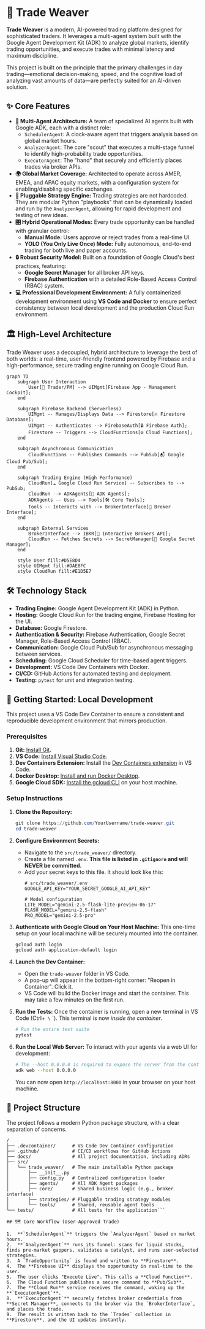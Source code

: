 # 🚀 Trade Weaver

**Trade Weaver** is a modern, AI-powered trading platform designed for sophisticated traders. It leverages a multi-agent system built with the Google Agent Development Kit (ADK) to analyze global markets, identify trading opportunities, and execute trades with minimal latency and maximum discipline.

This project is built on the principle that the primary challenges in day trading—emotional decision-making, speed, and the cognitive load of analyzing vast amounts of data—are perfectly suited for an AI-driven solution.

## ✨ Core Features

*   **🧠 Multi-Agent Architecture:** A team of specialized AI agents built with Google ADK, each with a distinct role:
    *   `SchedulerAgent`: A clock-aware agent that triggers analysis based on global market hours.
    *   `AnalyzerAgent`: The core "scout" that executes a multi-stage funnel to identify high-probability trade opportunities.
    *   `ExecutorAgent`: The "hand" that securely and efficiently places trades via broker APIs.
*   **🌍 Global Market Coverage:** Architected to operate across AMER, EMEA, and APAC equity markets, with a configuration system for enabling/disabling specific exchanges.
*   **🔧 Pluggable Strategy Engine:** Trading strategies are not hardcoded. They are modular Python "playbooks" that can be dynamically loaded and run by the `AnalyzerAgent`, allowing for rapid development and testing of new ideas.
*   **🎛️ Hybrid Operational Modes:** Every trade opportunity can be handled with granular control:
    *   **Manual Mode:** Users approve or reject trades from a real-time UI.
    *   **YOLO (You Only Live Once) Mode:** Fully autonomous, end-to-end trading for both live and paper accounts.
*   **🔒 Robust Security Model:** Built on a foundation of Google Cloud's best practices, featuring:
    *   **Google Secret Manager** for all broker API keys.
    *   **Firebase Authentication** with a detailed Role-Based Access Control (RBAC) system.
*   **💻 Professional Development Environment:** A fully containerized development environment using **VS Code and Docker** to ensure perfect consistency between local development and the production Cloud Run environment.

## 🏛️ High-Level Architecture

Trade Weaver uses a decoupled, hybrid architecture to leverage the best of both worlds: a real-time, user-friendly frontend powered by Firebase and a high-performance, secure trading engine running on Google Cloud Run.

```mermaid
graph TD
    subgraph User Interaction
        User[👤 Trader/PM] --> UIMgmt[Firebase App - Management Cockpit];
    end

    subgraph Firebase Backend (Serverless)
        UIMgmt -- Manages/Displays Data --> Firestore[🔥 Firestore Database];
        UIMgmt -- Authenticates --> FirebaseAuth[🔒 Firebase Auth];
        Firestore -- Triggers --> CloudFunctions[⚙️ Cloud Functions];
    end

    subgraph Asynchronous Communication
        CloudFunctions -- Publishes Commands --> PubSub[📬 Google Cloud Pub/Sub];
    end

    subgraph Trading Engine (High Performance)
        CloudRun[☁️ Google Cloud Run Service] -- Subscribes to --> PubSub;
        CloudRun --> ADKAgents[🤖 ADK Agents];
        ADKAgents -- Uses --> Tools[🛠️ Core Tools];
        Tools -- Interacts with --> BrokerInterface[🔌 Broker Interface];
    end
    
    subgraph External Services
        BrokerInterface --> IBKR[🏦 Interactive Brokers API];
        CloudRun -- Fetches Secrets --> SecretManager[🔑 Google Secret Manager];
    end

    style User fill:#D5E8D4
    style UIMgmt fill:#DAE8FC
    style CloudRun fill:#E1D5E7
```

## 🛠️ Technology Stack

*   **Trading Engine:** Google Agent Development Kit (ADK) in Python.
*   **Hosting:** Google Cloud Run for the trading engine, Firebase Hosting for the UI.
*   **Database:** Google Firestore.
*   **Authentication & Security:** Firebase Authentication, Google Secret Manager, Role-Based Access Control (RBAC).
*   **Communication:** Google Cloud Pub/Sub for asynchronous messaging between services.
*   **Scheduling:** Google Cloud Scheduler for time-based agent triggers.
*   **Development:** VS Code Dev Containers with Docker.
*   **CI/CD:** GitHub Actions for automated testing and deployment.
*   **Testing:** `pytest` for unit and integration testing.

## 🏁 Getting Started: Local Development

This project uses a VS Code Dev Container to ensure a consistent and reproducible development environment that mirrors production.

### Prerequisites

1.  **Git:** [Install Git](https://git-scm.com/downloads).
2.  **VS Code:** [Install Visual Studio Code](https://code.visualstudio.com/).
3.  **Dev Containers Extension:** Install the [Dev Containers extension](vscode:extension/ms-vscode-remote.remote-containers) in VS Code.
4.  **Docker Desktop:** [Install and run Docker Desktop](https://www.docker.com/products/docker-desktop/).
5.  **Google Cloud SDK:** [Install the gcloud CLI](https://cloud.google.com/sdk/gcloud/install) on your host machine.

### Setup Instructions

1.  **Clone the Repository:**
    ```powershell
    git clone https://github.com/YourUsername/trade-weaver.git
    cd trade-weaver
    ```

2.  **Configure Environment Secrets:**
    *   Navigate to the `src/trade_weaver/` directory.
    *   Create a file named `.env`. **This file is listed in `.gitignore` and will NEVER be committed.**
    *   Add your secret keys to this file. It should look like this:
        ```env
        # src/trade_weaver/.env
        GOOGLE_API_KEY="YOUR_SECRET_GOOGLE_AI_API_KEY"
        
        # Model configuration
        LITE_MODEL="gemini-2.5-flash-lite-preview-06-17"
        FLASH_MODEL="gemini-2.5-flash"
        PRO_MODEL="gemini-2.5-pro"
        ```

3.  **Authenticate with Google Cloud on Your Host Machine:**
    This one-time setup on your local machine will be securely mounted into the container.
    ```powershell
    gcloud auth login
    gcloud auth application-default login
    ```

4.  **Launch the Dev Container:**
    *   Open the `trade-weaver` folder in VS Code.
    *   A pop-up will appear in the bottom-right corner: "Reopen in Container". Click it.
    *   VS Code will build the Docker image and start the container. This may take a few minutes on the first run.

5.  **Run the Tests:**
    Once the container is running, open a new terminal in VS Code (Ctrl+` \` `). This terminal is now *inside the container*.
    ```bash
    # Run the entire test suite
    pytest
    ```

6.  **Run the Local Web Server:**
    To interact with your agents via a web UI for development:
    ```bash
    # The --host 0.0.0.0 is required to expose the server from the container
    adk web --host 0.0.0.0
    ```
    You can now open `http://localhost:8000` in your browser on your host machine.

## 📂 Project Structure

The project follows a modern Python package structure, with a clear separation of concerns.

```
/
├── .devcontainer/      # VS Code Dev Container configuration
├── .github/            # CI/CD workflows for GitHub Actions
├── docs/               # All project documentation, including ADRs
├── src/
│   └── trade_weaver/   # The main installable Python package
│       ├── __init__.py
│       ├── config.py   # Centralized configuration loader
│       ├── agents/     # All ADK Agent packages
│       ├── core/       # Shared business logic (e.g., broker interface)
│       ├── strategies/ # Pluggable trading strategy modules
│       └── tools/      # Shared, reusable agent tools
└── tests/              # All tests for the application```

## 🗺️ Core Workflow (User-Approved Trade)

1.  **`SchedulerAgent`** triggers the `AnalyzerAgent` based on market hours.
2.  **`AnalyzerAgent`** runs its funnel: scans for liquid stocks, finds pre-market gappers, validates a catalyst, and runs user-selected strategies.
3.  A `TradeOpportunity` is found and written to **Firestore**.
4.  The **Firebase UI** displays the opportunity in real-time to the user.
5.  The user clicks "Execute Live". This calls a **Cloud Function**.
6.  The Cloud Function publishes a secure command to **Pub/Sub**.
7.  The **Cloud Run** service receives the command, waking up the **`ExecutorAgent`**.
8.  **`ExecutorAgent`** securely fetches broker credentials from **Secret Manager**, connects to the broker via the `BrokerInterface`, and places the trade.
9.  The result is written back to the `Trades` collection in **Firestore**, and the UI updates instantly.
